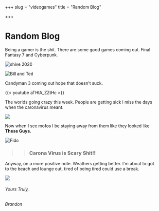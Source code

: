 +++
slug = "videogames"
title = "Random Blog"

+++
# Random Blog

Being a gamer is the shit. There are some good games coming out. Final Fantasy 7 and Cyberpunk.

![shive 2020](https://i.ytimg.com/vi/ipcScRHn46Y/maxresdefault.jpg "Shiva looks sick")

![Bill and Ted](https://static3.srcdn.com/wordpress/wp-content/uploads/2018/03/Alex-Winter-and-Keanu-Reeves-talks-Bill-Ted-3.jpg "Dude are chicks are old!! Wheres the phonebooth!")

Candyman 3 coming out hope that doesn't suck.

{{< youtube aTHlA_ZZtHc >}}

The worlds going crazy this week. People are getting sick I miss the days when the caronavirus meant.

![](https://beercastleny.com/wp-content/uploads/2017/11/Corona-Extra-Bottles-12oz-6-pack.jpg)

Now when I see mofos  I be staying away from them like they looked like **These Guys.**

![Fido](https://tvguide1.cbsistatic.com/feed/1/135/thumbs/96724135_1300x1733.jpg "I am CaronaVirus")

> > ### Carona Virus is Scary Shit!! 

Anyway, on a more positive note. Weathers getting better. I'm about to got to the beach and lounge out, tired of being tired could use a break.

![](http://1.bp.blogspot.com/-LKOwLvNeI0c/UUu_lXueaYI/AAAAAAAADnE/AvjjqukxEKg/s1600/wb6.jpg)

###### Yours Truly,

###### Brandon